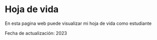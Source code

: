 # Hoja de vida
En esta pagina web puede visualizar mi hoja de vida como estudiante

Fecha de actualización: 2023
